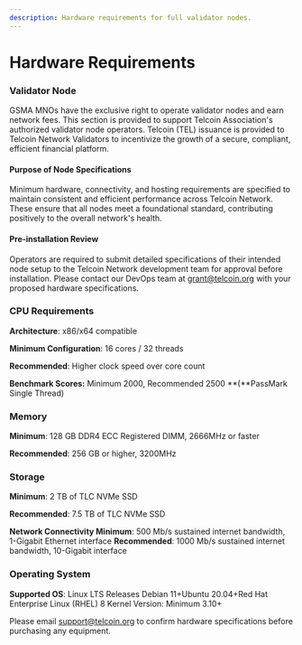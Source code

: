 ```yaml
---
description: Hardware requirements for full validator nodes.
---
```


# Hardware Requirements

### Validator Node

GSMA MNOs have the exclusive right to operate validator nodes and earn network fees. This section is provided to support Telcoin Association's authorized validator node operators. Telcoin (TEL) issuance is provided to Telcoin Network Validators to incentivize the growth of a secure, compliant, efficient financial platform.

#### Purpose of Node Specifications

Minimum hardware, connectivity, and hosting requirements are specified to maintain consistent and efficient performance across Telcoin Network. These ensure that all nodes meet a foundational standard, contributing positively to the overall network's health.

#### Pre-installation Review

Operators are required to submit detailed specifications of their intended node setup to the Telcoin Network development team for approval before installation. Please contact our DevOps team at grant@telcoin.org with your proposed hardware specifications.

### CPU Requirements

**Architecture**: x86/x64 compatible

**Minimum Configuration**: 16 cores / 32 threads

**Recommended**: Higher clock speed over core count

**Benchmark Scores:** Minimum 2000, Recommended 2500 **(**PassMark Single Thread)

### Memory

**Minimum**: 128 GB DDR4 ECC Registered DIMM, 2666MHz or faster&#x20;

**Recommended**: 256 GB or higher, 3200MHz

### Storage

**Minimum**: 2 TB of TLC NVMe SSD

**Recommended**: 7.5 TB of TLC NVMe SSD

**Network Connectivity Minimum**: 500 Mb/s sustained internet bandwidth, 1-Gigabit Ethernet interface **Recommended**: 1000 Mb/s sustained internet bandwidth, 10-Gigabit interface

### Operating System

**Supported OS**: Linux LTS Releases Debian 11+Ubuntu 20.04+Red Hat Enterprise Linux (RHEL) 8 Kernel Version: Minimum 3.10+

Please email support@telcoin.org to confirm hardware specifications before purchasing any equipment.

